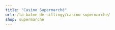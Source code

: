 ```yaml
---
title: "Casino Supermarché"
url: /la-balme-de-sillingy/casino-supermarche/
shop: supermarché
---
```

